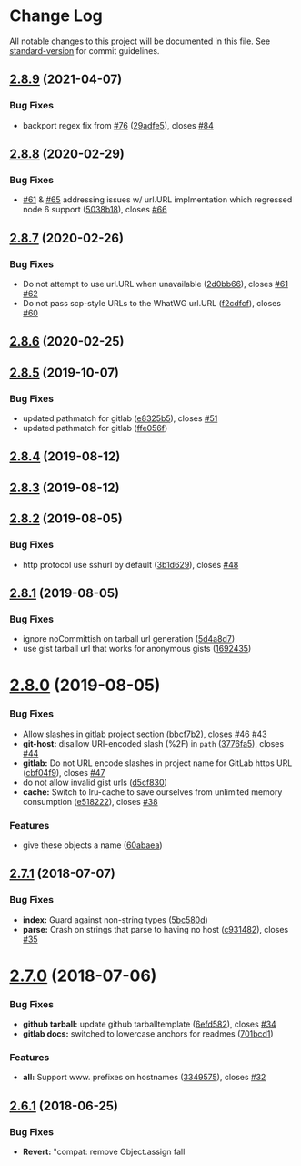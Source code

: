# Change Log

All notable changes to this project will be documented in this file. See [standard-version](https://github.com/conventional-changelog/standard-version) for commit guidelines.

<a name="2.8.9"></a>
## [2.8.9](https://github.com/npm/hosted-git-info/compare/v2.8.8...v2.8.9) (2021-04-07)


### Bug Fixes

* backport regex fix from [#76](https://github.com/npm/hosted-git-info/issues/76) ([29adfe5](https://github.com/npm/hosted-git-info/commit/29adfe5)), closes [#84](https://github.com/npm/hosted-git-info/issues/84)



<a name="2.8.8"></a>
## [2.8.8](https://github.com/npm/hosted-git-info/compare/v2.8.7...v2.8.8) (2020-02-29)


### Bug Fixes

* [#61](https://github.com/npm/hosted-git-info/issues/61) & [#65](https://github.com/npm/hosted-git-info/issues/65) addressing issues w/ url.URL implmentation which regressed node 6 support ([5038b18](https://github.com/npm/hosted-git-info/commit/5038b18)), closes [#66](https://github.com/npm/hosted-git-info/issues/66)



<a name="2.8.7"></a>
## [2.8.7](https://github.com/npm/hosted-git-info/compare/v2.8.6...v2.8.7) (2020-02-26)


### Bug Fixes

* Do not attempt to use url.URL when unavailable ([2d0bb66](https://github.com/npm/hosted-git-info/commit/2d0bb66)), closes [#61](https://github.com/npm/hosted-git-info/issues/61) [#62](https://github.com/npm/hosted-git-info/issues/62)
* Do not pass scp-style URLs to the WhatWG url.URL ([f2cdfcf](https://github.com/npm/hosted-git-info/commit/f2cdfcf)), closes [#60](https://github.com/npm/hosted-git-info/issues/60)



<a name="2.8.6"></a>
## [2.8.6](https://github.com/npm/hosted-git-info/compare/v2.8.5...v2.8.6) (2020-02-25)



<a name="2.8.5"></a>
## [2.8.5](https://github.com/npm/hosted-git-info/compare/v2.8.4...v2.8.5) (2019-10-07)


### Bug Fixes

* updated pathmatch for gitlab ([e8325b5](https://github.com/npm/hosted-git-info/commit/e8325b5)), closes [#51](https://github.com/npm/hosted-git-info/issues/51)
* updated pathmatch for gitlab ([ffe056f](https://github.com/npm/hosted-git-info/commit/ffe056f))



<a name="2.8.4"></a>
## [2.8.4](https://github.com/npm/hosted-git-info/compare/v2.8.3...v2.8.4) (2019-08-12)



<a name="2.8.3"></a>
## [2.8.3](https://github.com/npm/hosted-git-info/compare/v2.8.2...v2.8.3) (2019-08-12)



<a name="2.8.2"></a>
## [2.8.2](https://github.com/npm/hosted-git-info/compare/v2.8.1...v2.8.2) (2019-08-05)


### Bug Fixes

* http protocol use sshurl by default ([3b1d629](https://github.com/npm/hosted-git-info/commit/3b1d629)), closes [#48](https://github.com/npm/hosted-git-info/issues/48)



<a name="2.8.1"></a>
## [2.8.1](https://github.com/npm/hosted-git-info/compare/v2.8.0...v2.8.1) (2019-08-05)


### Bug Fixes

* ignore noCommittish on tarball url generation ([5d4a8d7](https://github.com/npm/hosted-git-info/commit/5d4a8d7))
* use gist tarball url that works for anonymous gists ([1692435](https://github.com/npm/hosted-git-info/commit/1692435))



<a name="2.8.0"></a>
# [2.8.0](https://github.com/npm/hosted-git-info/compare/v2.7.1...v2.8.0) (2019-08-05)


### Bug Fixes

* Allow slashes in gitlab project section ([bbcf7b2](https://github.com/npm/hosted-git-info/commit/bbcf7b2)), closes [#46](https://github.com/npm/hosted-git-info/issues/46) [#43](https://github.com/npm/hosted-git-info/issues/43)
* **git-host:** disallow URI-encoded slash (%2F) in `path` ([3776fa5](https://github.com/npm/hosted-git-info/commit/3776fa5)), closes [#44](https://github.com/npm/hosted-git-info/issues/44)
* **gitlab:** Do not URL encode slashes in project name for GitLab https URL ([cbf04f9](https://github.com/npm/hosted-git-info/commit/cbf04f9)), closes [#47](https://github.com/npm/hosted-git-info/issues/47)
* do not allow invalid gist urls ([d5cf830](https://github.com/npm/hosted-git-info/commit/d5cf830))
* **cache:** Switch to lru-cache to save ourselves from unlimited memory consumption ([e518222](https://github.com/npm/hosted-git-info/commit/e518222)), closes [#38](https://github.com/npm/hosted-git-info/issues/38)


### Features

* give these objects a name ([60abaea](https://github.com/npm/hosted-git-info/commit/60abaea))



<a name="2.7.1"></a>
## [2.7.1](https://github.com/npm/hosted-git-info/compare/v2.7.0...v2.7.1) (2018-07-07)


### Bug Fixes

* **index:** Guard against non-string types ([5bc580d](https://github.com/npm/hosted-git-info/commit/5bc580d))
* **parse:** Crash on strings that parse to having no host ([c931482](https://github.com/npm/hosted-git-info/commit/c931482)), closes [#35](https://github.com/npm/hosted-git-info/issues/35)



<a name="2.7.0"></a>
# [2.7.0](https://github.com/npm/hosted-git-info/compare/v2.6.1...v2.7.0) (2018-07-06)


### Bug Fixes

* **github tarball:** update github tarballtemplate ([6efd582](https://github.com/npm/hosted-git-info/commit/6efd582)), closes [#34](https://github.com/npm/hosted-git-info/issues/34)
* **gitlab docs:** switched to lowercase anchors for readmes ([701bcd1](https://github.com/npm/hosted-git-info/commit/701bcd1))


### Features

* **all:** Support www. prefixes on hostnames ([3349575](https://github.com/npm/hosted-git-info/commit/3349575)), closes [#32](https://github.com/npm/hosted-git-info/issues/32)



<a name="2.6.1"></a>
## [2.6.1](https://github.com/npm/hosted-git-info/compare/v2.6.0...v2.6.1) (2018-06-25)

### Bug Fixes

* **Revert:** "compat: remove Object.assign fall